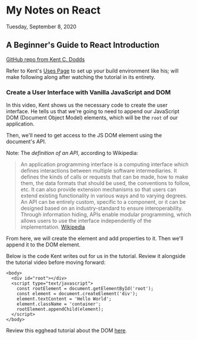 # My Notes on React

Tuesday, September 8, 2020

## A Beginner's Guide to React Introduction

[GitHub repo from Kent C. Dodds](https://github.com/kentcdodds/beginners-guide-to-react/tree/egghead)

Refer to Kent's [Uses Page](https://kentcdodds.com/uses/) to set up your build environment like his; will make following along after watching the tutorial in its entirety.

### Create a User Interface with Vanilla JavaScript and DOM

In this video, Kent shows us the necessary code to create the user interface. He tells us that we're going to need to append our JavaScript DOM (Document Object Model) elements, which will be the `root` of our application.

Then, we'll need to get access to the JS DOM element using the document's API.

Note: The *definition of an API*, according to Wikipedia:

> An application programming interface is a computing interface which defines interactions between multiple software intermediaries. It defines the kinds of calls or requests that can be made, how to make them, the data formats that should be used, the conventions to follow, etc. It can also provide extension mechanisms so that users can extend existing functionality in various ways and to varying degrees. An API can be entirely custom, specific to a component, or it can be designed based on an industry-standard to ensure interoperability. Through information hiding, APIs enable modular programming, which allows users to use the interface independently of the implementation. [Wikipedia](https://en.wikipedia.org/wiki/API)

From here, we will create the element and add properties to it. Then we'll append it to the DOM element.

Below is the code Kent writes out for us in the tutorial. Review it alongside the tutorial video before moving forward:

```
<body>
  <div id="root"></div>
  <script type="text/javascript">
    const rootElement = document.getElementById('root');
    const element = document.createElement('div');
    element.textContent = 'Hello World';
    element.className = 'container';
    rootElement.appendChild(element);
  </script>
</body>
```

Review this egghead tutorial about the DOM [here](https://egghead.io/lessons/javascript-wtf-is-the-dom?pl=introduction-to-client-side-web-apis-72d0).
